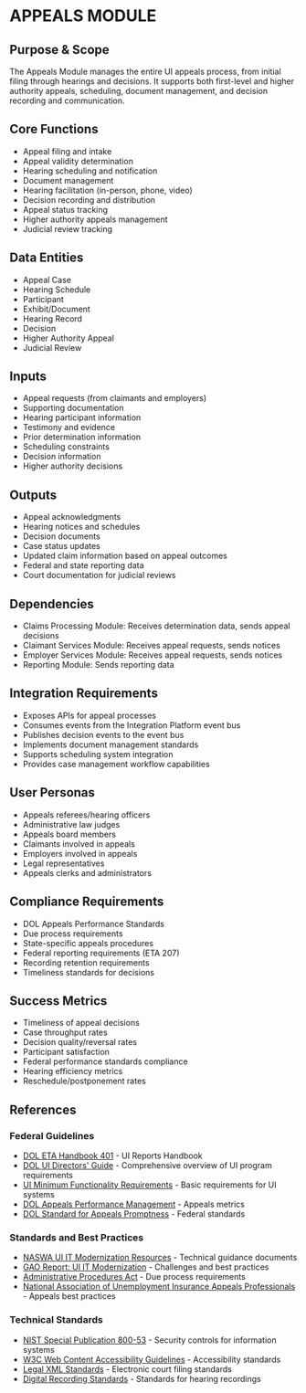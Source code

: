 # APPEALS MODULE

## Purpose & Scope
The Appeals Module manages the entire UI appeals process, from initial filing through hearings and decisions. It supports both first-level and higher authority appeals, scheduling, document management, and decision recording and communication.

## Core Functions
- Appeal filing and intake
- Appeal validity determination
- Hearing scheduling and notification
- Document management
- Hearing facilitation (in-person, phone, video)
- Decision recording and distribution
- Appeal status tracking
- Higher authority appeals management
- Judicial review tracking

## Data Entities
- Appeal Case
- Hearing Schedule
- Participant
- Exhibit/Document
- Hearing Record
- Decision
- Higher Authority Appeal
- Judicial Review

## Inputs
- Appeal requests (from claimants and employers)
- Supporting documentation
- Hearing participant information
- Testimony and evidence
- Prior determination information
- Scheduling constraints
- Decision information
- Higher authority decisions

## Outputs
- Appeal acknowledgments
- Hearing notices and schedules
- Decision documents
- Case status updates
- Updated claim information based on appeal outcomes
- Federal and state reporting data
- Court documentation for judicial reviews

## Dependencies
- Claims Processing Module: Receives determination data, sends appeal decisions
- Claimant Services Module: Receives appeal requests, sends notices
- Employer Services Module: Receives appeal requests, sends notices
- Reporting Module: Sends reporting data

## Integration Requirements
- Exposes APIs for appeal processes
- Consumes events from the Integration Platform event bus
- Publishes decision events to the event bus
- Implements document management standards
- Supports scheduling system integration
- Provides case management workflow capabilities

## User Personas
- Appeals referees/hearing officers
- Administrative law judges
- Appeals board members
- Claimants involved in appeals
- Employers involved in appeals
- Legal representatives
- Appeals clerks and administrators

## Compliance Requirements
- DOL Appeals Performance Standards
- Due process requirements
- State-specific appeals procedures
- Federal reporting requirements (ETA 207)
- Recording retention requirements
- Timeliness standards for decisions

## Success Metrics
- Timeliness of appeal decisions
- Case throughput rates
- Decision quality/reversal rates
- Participant satisfaction
- Federal performance standards compliance
- Hearing efficiency metrics
- Reschedule/postponement rates

## References

### Federal Guidelines
- [DOL ETA Handbook 401](https://oui.doleta.gov/dmstree/handbooks/401/401_toc.asp) - UI Reports Handbook
- [DOL UI Directors' Guide](https://oui.doleta.gov/unemploy/pdf/directorguide.pdf) - Comprehensive overview of UI program requirements
- [UI Minimum Functionality Requirements](https://www.dol.gov/agencies/eta/advisories) - Basic requirements for UI systems
- [DOL Appeals Performance Management](https://oui.doleta.gov/unemploy/appeals_perf_mgt.asp) - Appeals metrics
- [DOL Standard for Appeals Promptness](https://oui.doleta.gov/unemploy/performance_appeals.asp) - Federal standards

### Standards and Best Practices
- [NASWA UI IT Modernization Resources](https://www.naswa.org/resources) - Technical guidance documents
- [GAO Report: UI IT Modernization](https://www.gao.gov/products/gao-12-957) - Challenges and best practices
- [Administrative Procedures Act](https://www.justice.gov/sites/default/files/jmd/legacy/2014/05/01/act-pl79-404.pdf) - Due process requirements
- [National Association of Unemployment Insurance Appeals Professionals](https://www.nauiap.org/resources) - Appeals best practices

### Technical Standards
- [NIST Special Publication 800-53](https://csrc.nist.gov/publications/detail/sp/800-53/rev-5/final) - Security controls for information systems
- [W3C Web Content Accessibility Guidelines](https://www.w3.org/WAI/standards-guidelines/wcag/) - Accessibility standards
- [Legal XML Standards](https://www.oasis-open.org/committees/legalxml-courtfiling/) - Electronic court filing standards
- [Digital Recording Standards](https://www.ncra.org/home/professional-resources/NCRA-Case-CATalyst-Standards) - Standards for hearing recordings